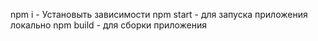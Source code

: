 npm i - Установыть зависимости
npm start - для запуска приложения локально
npm build - для сборки приложения